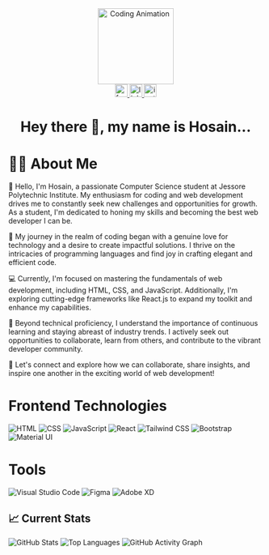 <div align="center">
  <img height="150" src="https://i.pinimg.com/originals/69/d2/8c/69d28cb69a870c8ebee0149f7d9fd7a5.gif" alt="Coding Animation" />
</div>
<div align="center">
  <a href="https://www.facebook.com/yourprofile">
    <img src="https://img.shields.io/static/v1?message=Facebook&logo=facebook&label=&color=1877F2&logoColor=white&labelColor=&style=for-the-badge" height="25" alt="facebook logo"  />
  </a>
  <a href="https://www.linkedin.com/in/hosain~ahmed/">
    <img src="https://img.shields.io/static/v1?message=LinkedIn&logo=linkedin&label=&color=0077B5&logoColor=white&labelColor=&style=for-the-badge" height="25" alt="linkedin logo"  />
  </a>
  <a href="https://www.instagram.com/yourprofile">
    <img src="https://img.shields.io/static/v1?message=Instagram&logo=instagram&label=&color=E4405F&logoColor=white&labelColor=&style=for-the-badge" height="25" alt="instagram logo"  />
  </a>
</div>



<h1 align="center">Hey there 👋, my name is Hosain...</h1>
<h1 align="left">👩‍💻 About Me</h1>
<p align="left">👋 Hello, I'm Hosain, a passionate Computer Science student at Jessore Polytechnic Institute. My enthusiasm for coding and web development drives me to constantly seek new challenges and opportunities for growth. As a student, I'm dedicated to honing my skills and becoming the best web developer I can be.</p>
<p align="left">🚀 My journey in the realm of coding began with a genuine love for technology and a desire to create impactful solutions. I thrive on the intricacies of programming languages and find joy in crafting elegant and efficient code.</p>
<p align="left">💻 Currently, I'm focused on mastering the fundamentals of web development, including HTML, CSS, and JavaScript. Additionally, I'm exploring cutting-edge frameworks like React.js to expand my toolkit and enhance my capabilities.</p>
<p align="left">🌟 Beyond technical proficiency, I understand the importance of continuous learning and staying abreast of industry trends. I actively seek out opportunities to collaborate, learn from others, and contribute to the vibrant developer community.</p>
<p align="left">🤝 Let's connect and explore how we can collaborate, share insights, and inspire one another in the exciting world of web development!</p>
<div align="left">
  <!-- Frontend Technologies -->
  <h1>Frontend Technologies</h1>
  <img src="https://img.shields.io/badge/HTML-E34F26?style=for-the-badge&logo=html5&logoColor=white" alt="HTML" />
  <img src="https://img.shields.io/badge/CSS-1572B6?style=for-the-badge&logo=css3&logoColor=white" alt="CSS" />
  <img src="https://img.shields.io/badge/JavaScript-F7DF1E?style=for-the-badge&logo=javascript&logoColor=black" alt="JavaScript" />
  <img src="https://img.shields.io/badge/React-61DAFB?style=for-the-badge&logo=react&logoColor=black" alt="React" />
  <img src="https://img.shields.io/badge/Tailwind_CSS-38B2AC?style=for-the-badge&logo=tailwind-css&logoColor=white" alt="Tailwind CSS" />
  <img src="https://img.shields.io/badge/Bootstrap-7952B3?style=for-the-badge&logo=bootstrap&logoColor=white" alt="Bootstrap" />
  <img src="https://img.shields.io/badge/Material--UI-0081CB?style=for-the-badge&logo=material-ui&logoColor=white" alt="Material UI" />
<!--   <img src="https://img.shields.io/badge/Redux-764ABC?style=for-the-badge&logo=redux&logoColor=white" alt="Redux" /> -->
<!--   <img src="https://img.shields.io/badge/Next.js-000000?style=for-the-badge&logo=next.js&logoColor=white" alt="Next.js" /> -->
</div>

<!--<div align="left">
   Backend Technologies -->
<!--   <h4>Backend Technologies</h4>
  <img src="https://img.shields.io/badge/JavaScript-F7DF1E?style=for-the-badge&logo=javascript&logoColor=black" alt="JavaScript" />
  <img src="https://img.shields.io/badge/TypeScript-3178C6?style=for-the-badge&logo=typescript&logoColor=white" alt="TypeScript" />
  <img src="https://img.shields.io/badge/Node.js-339933?style=for-the-badge&logo=node.js&logoColor=white" alt="Node.js" />
  <img src="https://img.shields.io/badge/Express.js-000000?style=for-the-badge&logo=express&logoColor=white" alt="Express.js" />
  <img src="https://img.shields.io/badge/Mongoose-880000?style=for-the-badge&logo=mongoose&logoColor=white" alt="Mongoose" />
  <img src="https://img.shields.io/badge/Prisma-111111?style=for-the-badge&logo=prisma&logoColor=white" alt="Prisma" />
  <img src="https://img.shields.io/badge/PostgreSQL-336791?style=for-the-badge&logo=postgresql&logoColor=white" alt="PostgreSQL" />
  <img src="https://img.shields.io/badge/MongoDB-47A248?style=for-the-badge&logo=mongodb&logoColor=white" alt="MongoDB" />
</div> -->

<div align="left">
  <!-- Tools -->
  <h1>Tools</h1>
  <img src="https://img.shields.io/badge/Visual_Studio_Code-007ACC?style=for-the-badge&logo=visual-studio-code&logoColor=white" alt="Visual Studio Code" />
  <img src="https://img.shields.io/badge/Figma-F24E1E?style=for-the-badge&logo=figma&logoColor=white" alt="Figma" />
<!--   <img src="https://img.shields.io/badge/Vercel-000000?style=for-the-badge&logo=vercel&logoColor=white" alt="Vercel" /> -->
<!--   <img src="https://img.shields.io/badge/Firebase-FFCA28?style=for-the-badge&logo=firebase&logoColor=black" alt="Firebase" /> -->
  <img src="https://img.shields.io/badge/Adobe_XD-FF26BE?style=for-the-badge&logo=adobe-xd&logoColor=white" alt="Adobe XD" />
</div>

## :chart_with_upwards_trend: Current Stats

![GitHub Stats](https://github-readme-stats.vercel.app/api?username=hosainahmeed&show_icons=true&theme=radical) 
![Top Languages](https://github-readme-stats.vercel.app/api/top-langs/?username=hosainahmeed&layout=compact&theme=radical)
![GitHub Activity Graph](https://activity-graph.herokuapp.com/graph?username=hosainahmeed&theme=react-dark)

